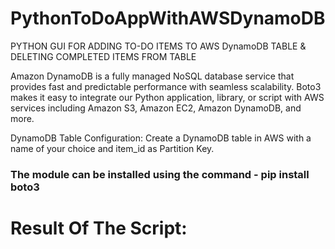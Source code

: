 # PythonToDoAppWithAWSDynamoDB
PYTHON GUI FOR ADDING TO-DO ITEMS TO AWS DynamoDB TABLE &amp; DELETING COMPLETED ITEMS FROM TABLE

Amazon DynamoDB is a fully managed NoSQL database service that provides fast and predictable performance with seamless scalability.
Boto3 makes it easy to integrate our Python application, library, or script with AWS services including Amazon S3, Amazon EC2, Amazon DynamoDB, and more.

DynamoDB Table Configuration:
Create a DynamoDB table in AWS with a name of your choice and item_id as Partition Key.

### The module can be installed using the command - pip install boto3

# Result Of The Script:
